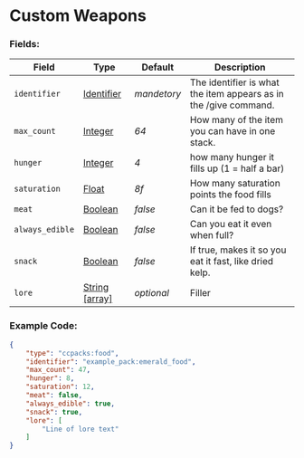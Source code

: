 # Custom Weapons

### Fields:

   Field   | Type | Default | Description
-----------|------|---------|-------------
`identifier` | [Identifier]() | *mandetory* | The identifier is what the item appears as in the /give command.
`max_count` | [Integer]() | *64* | How many of the item you can have in one stack.
`hunger` | [Integer]() | *4* | how many hunger it fills up (1 = half a bar)
`saturation` | [Float]() | *8f* | How many saturation points the food fills
`meat` | [Boolean]() | *false* | Can it be fed to dogs?
`always_edible` | [Boolean]() | *false* | Can you eat it even when full?
`snack` | [Boolean]() | *false* | If true, makes it so you eat it fast, like dried kelp.
`lore` | [String [array]]() | *optional* | Filler

### Example Code:

```json
{
	"type": "ccpacks:food",
	"identifier": "example_pack:emerald_food",
	"max_count": 47,
	"hunger": 8,
	"saturation": 12,
	"meat": false,
	"always_edible": true,
	"snack": true,
	"lore": [
		"Line of lore text"
	]
}
```
